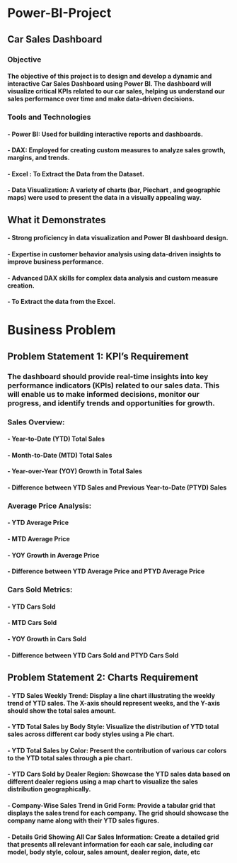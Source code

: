 # Power-BI-Project

## Car Sales Dashboard 

### Objective 

#### The objective of this project is to design and develop a dynamic and interactive Car Sales Dashboard using Power BI. The dashboard will visualize critical KPIs related to our car sales, helping us understand our sales performance over time and make data-driven decisions.

### Tools and Technologies 

#### - Power BI: Used for building interactive reports and dashboards.
#### - DAX: Employed for creating custom measures to analyze sales growth, margins, and trends.
#### - Excel : To Extract the Data from the Dataset.
#### - Data Visualization: A variety of charts (bar, Piechart , and geographic maps) were used to present the data in a visually appealing way.

## What it Demonstrates

#### - Strong proficiency in data visualization and Power BI dashboard design.
#### - Expertise in customer behavior analysis using data-driven insights to improve business performance.
#### - Advanced DAX skills for complex data analysis and custom measure creation.
#### - To Extract the data from the Excel.

# Business Problem 

## Problem Statement 1: KPI’s Requirement


### The dashboard should provide real-time insights into key performance indicators (KPIs) related to our sales data. This will enable us to make informed decisions, monitor our progress, and identify trends and opportunities for growth.

### Sales Overview:

#### - Year-to-Date (YTD) Total Sales
#### - Month-to-Date (MTD) Total Sales
#### - Year-over-Year (YOY) Growth in Total Sales
#### - Difference between YTD Sales and Previous Year-to-Date (PTYD) Sales

### Average Price Analysis:

#### - YTD Average Price
#### - MTD Average Price
#### - YOY Growth in Average Price
#### - Difference between YTD Average Price and PTYD Average Price

### Cars Sold Metrics:

#### - YTD Cars Sold
#### - MTD Cars Sold
#### - YOY Growth in Cars Sold
#### - Difference between YTD Cars Sold and PTYD Cars Sold

## Problem Statement 2: Charts Requirement


#### - YTD Sales Weekly Trend: Display a line chart illustrating the weekly trend of YTD sales. The X-axis should represent weeks, and the Y-axis should show the total sales amount.
#### - YTD Total Sales by Body Style: Visualize the distribution of YTD total sales across different car body styles using a Pie chart.
#### - YTD Total Sales by Color: Present the contribution of various car colors to the YTD total sales through a pie chart.
#### - YTD Cars Sold by Dealer Region: Showcase the YTD sales data based on different dealer regions using a map chart to visualize the sales distribution geographically.
#### - Company-Wise Sales Trend in Grid Form: Provide a tabular grid that displays the sales trend for each company. The grid should showcase the company name along with their YTD sales figures.
#### - Details Grid Showing All Car Sales Information: Create a detailed grid that presents all relevant information for each car sale, including car model, body style, colour, sales amount, dealer region, date, etc
